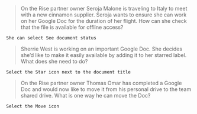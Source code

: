 >On the Rise partner owner Seroja Malone is traveling to Italy to meet with a new cinnamon supplier. Seroja wants to ensure she can work on her Google Doc for the duration of her flight. How can she check that the file is available for offline access?
```
She can select See document status
```
>Sherrie West is working on an important Google Doc. She decides she’d like to make it easily available by adding it to her starred label. What does she need to do?
```
Select the Star icon next to the document title
```
>On the Rise partner owner Thomas Omar has completed a Google Doc and would now like to move it from his personal drive to the team shared drive. What is one way he can move the Doc?
```
Select the Move icon
```
